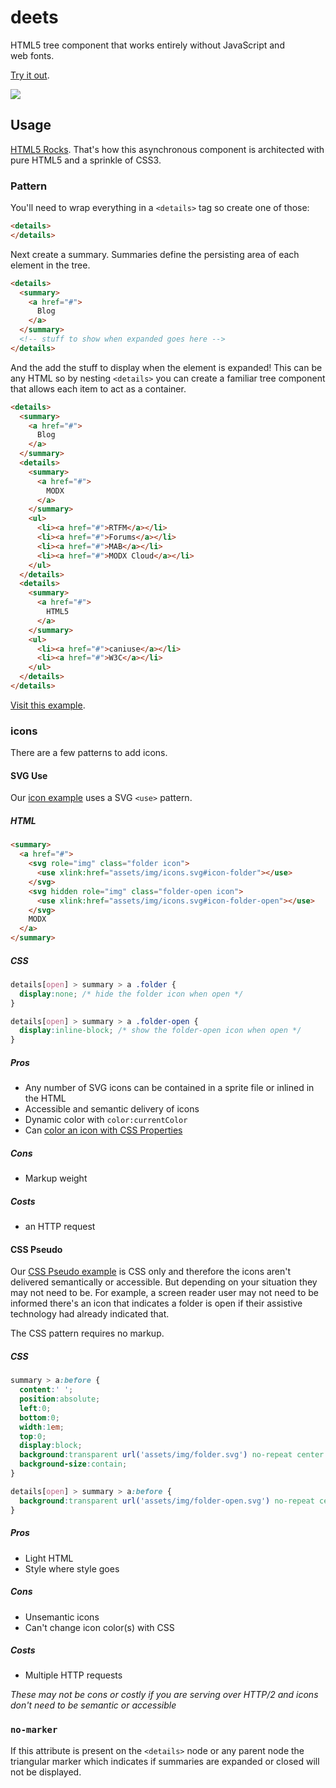 # deets

HTML5 tree component that works entirely without JavaScript and web&nbsp;fonts.

[Try it out](http://jpdevries.github.io/deets).

![](http://j4p.us/1V3M3k2y0D1U/deets.gif)

## Usage
[HTML5 Rocks](https://www.html5rocks.com). That's how this asynchronous component is architected with pure HTML5 and a sprinkle of&nbsp;CSS3.

### Pattern
You'll need to wrap everything in a `<details>` tag so create one of those:
```html
<details>
</details>
```

Next create a summary. Summaries define the persisting area of each element in the&nbsp;tree.
```html
<details>
  <summary>
    <a href="#">
      Blog
    </a>
  </summary>
  <!-- stuff to show when expanded goes here -->
</details>
```

And the add the stuff to display when the element is expanded! This can be any HTML so by nesting `<details>` you can create a familiar tree component that allows each item to act as a&nbsp;container.

```html
<details>
  <summary>
    <a href="#">
      Blog
    </a>
  </summary>
  <details>
    <summary>
      <a href="#">
        MODX
      </a>
    </summary>
    <ul>
      <li><a href="#">RTFM</a></li>
      <li><a href="#">Forums</a></li>
      <li><a href="#">MAB</a></li>
      <li><a href="#">MODX Cloud</a></li>
    </ul>
  </details>
  <details>
    <summary>
      <a href="#">
        HTML5
      </a>
    </summary>
    <ul>
      <li><a href="#">caniuse</a></li>
      <li><a href="#">W3C</a></li>
    </ul>
  </details>
</details>
```

[Visit this&nbsp;example](http://jpdevries.github.io/deets).

### icons
There are a few patterns to add&nbsp;icons.

#### SVG Use
Our [icon example](https://jpdevries.github.io/deets/icons.html) uses a SVG `<use>`&nbsp;pattern.
##### HTML
```html
<summary>
  <a href="#">
    <svg role="img" class="folder icon">
      <use xlink:href="assets/img/icons.svg#icon-folder"></use>
    </svg>
    <svg hidden role="img" class="folder-open icon">
      <use xlink:href="assets/img/icons.svg#icon-folder-open"></use>
    </svg>
    MODX
  </a>
</summary>
```

##### CSS
```css
details[open] > summary > a .folder {
  display:none; /* hide the folder icon when open */
}

details[open] > summary > a .folder-open {
  display:inline-block; /* show the folder-open icon when open */
}
```

##### Pros
 - Any number of SVG icons can be contained in a sprite file or inlined in the&nbsp;HTML
 - Accessible and semantic delivery of icons
 - Dynamic color with `color:currentColor`
 - Can [color an icon with CSS&nbsp;Properties](https://codepen.io/jpdevries/pen/MKbrrX)

##### Cons
 - Markup weight

##### Costs
  - an HTTP request

#### CSS Pseudo
Our [CSS Pseudo example](https://jpdevries.github.io/deets/icons-pseudo.html) is CSS only and therefore the icons aren't delivered semantically or accessible. But depending on your situation they may not need to be. For example, a screen reader user may not need to be informed there's an icon that indicates a folder is open if their assistive technology had already indicated&nbsp;that.

The CSS pattern requires no&nbsp;markup.

##### CSS
```css
summary > a:before {
  content:' ';
  position:absolute;
  left:0;
  bottom:0;
  width:1em;
  top:0;
  display:block;
  background:transparent url('assets/img/folder.svg') no-repeat center center;
  background-size:contain;
}

details[open] > summary > a:before {
  background:transparent url('assets/img/folder-open.svg') no-repeat center center;
}
```

##### Pros
 - Light HTML
 - Style where style goes

##### Cons
 - Unsemantic icons
 - Can't change icon color(s) with CSS

##### Costs
- Multiple HTTP requests

 _These may not be cons or costly if you are serving over HTTP/2 and icons don't need to be semantic or&nbsp;accessible_

### `no-marker`
If this attribute is present on the `<details>` node or any parent node the triangular marker which indicates if summaries are expanded or closed will not be&nbsp;displayed.
